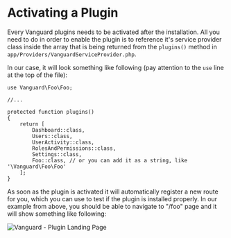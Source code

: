 # Activating a Plugin

Every Vanguard plugins needs to be activated after the installation. 
All you need to do in order to enable the plugin is to reference it's 
service provider class inside the array that is being returned from 
the `plugins()` method in `app/Providers/VanguardServiceProvider.php`.

In our case, it will look something like following (pay attention to 
the `use` line at the top of the file):

```
use Vanguard\Foo\Foo;

//...

protected function plugins()
{
    return [
        Dashboard::class,
        Users::class,
        UserActivity::class,
        RolesAndPermissions::class,
        Settings::class,
        Foo::class, // or you can add it as a string, like '\Vanguard\Foo\Foo'
    ];
}
```

As soon as the plugin is activated it will automatically register a new route 
for you, which you can use to test if the plugin is installed properly. 
In our example from above, you should be able to navigate to "/foo" page 
and it will show something like following:

![Vanguard - Plugin Landing Page](assets/img/plugin-landing-page.png)